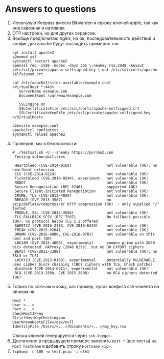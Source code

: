# Answers to questions

1. Использую Keepass вместо Bitwarden и связку ключей apple, так как она сквозная и нативная.  
2. OTP настроен, но для других сервисов.
3. Вообще предпочитаю nginx, но ок, последовательность действий и конфиг для apache будут выглядить примерно так:
   ```
   apt install apache2
   a2enmod ssl
   systemctl restart apache2
   openssl req -x509 -nodes -days 365 \-newkey rsa:2048 -keyout /etc/ssl/private/apache-selfsigned.key \-out /etc/ssl/certs/apache-selfsigned.crt
   
   cat /etc/apache2/sites-available/example.conf
   <VirtualHost *:443>
      ServerName example.com
      DocumentRoot /var/www/example.com
      
      SSLEngine on
      SSLCertificateFile /etc/ssl/certs/apache-selfsigned.crt
      SSLCertificateKeyFile /etc/ssl/private/apache-selfsigned.key
   </VirtualHost>

   a2ensite example.conf
   apache2ctl configtest
   systemctl reload apache2
   ```
4. Проверил, мы в безопасности:
   ```
   # ./testssl.sh -U --sneaky https://pornhub.com
    Testing vulnerabilities 

    Heartbleed (CVE-2014-0160)                not vulnerable (OK), no heartbeat extension
    CCS (CVE-2014-0224)                       not vulnerable (OK)
    Ticketbleed (CVE-2016-9244), experiment.  not vulnerable (OK)
    ROBOT                                     not vulnerable (OK)
    Secure Renegotiation (RFC 5746)           supported (OK)
    Secure Client-Initiated Renegotiation     not vulnerable (OK)
    CRIME, TLS (CVE-2012-4929)                not vulnerable (OK)
    BREACH (CVE-2013-3587)                    no gzip/deflate/compress/br HTTP compression (OK)  - only supplied "/" tested
    POODLE, SSL (CVE-2014-3566)               not vulnerable (OK)
    TLS_FALLBACK_SCSV (RFC 7507)              No fallback possible (OK), no protocol below TLS 1.2 offered
    SWEET32 (CVE-2016-2183, CVE-2016-6329)    not vulnerable (OK)
    FREAK (CVE-2015-0204)                     not vulnerable (OK)
    DROWN (CVE-2016-0800, CVE-2016-0703)      not vulnerable on this host and port (OK)
    LOGJAM (CVE-2015-4000), experimental      common prime with 2048 bits detected: HAProxy (2048 bits), but no DH EXPORT ciphers
    BEAST (CVE-2011-3389)                     not vulnerable (OK), no SSL3 or TLS1
    LUCKY13 (CVE-2013-0169), experimental     potentially VULNERABLE, uses cipher block chaining (CBC) ciphers with TLS. Check patches
    Winshock (CVE-2014-6321), experimental    not vulnerable (OK)
    RC4 (CVE-2013-2566, CVE-2015-2808)        no RC4 ciphers detected (OK)
    ```
5. Только по ключам и хожу, как пример, кусок конфига ssh-клиента на личном пк:
   ```
   Host *
   User <...>
   Port <...>
   CheckHostIP=no
   StrictHostKeyChecking=no
   UserKnownHostsFile=/dev/null
   IdentityFile /Users/<...>/Documents/<...>/my_key.rsa
   ```
   Связка ключей генерируется через `ssh-keygen`.
6. Достаточно в предыдущем примере заменить `Host *` (все хосты) на `Host hostname` и добавить строку `Hostname <ip>`.
7. `tcpdump -c 100 -w test.pcap -i eth1`
